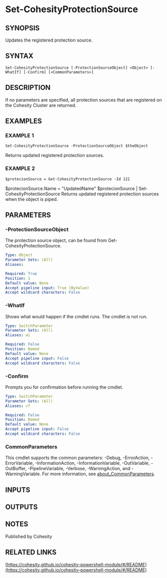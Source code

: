 # Set-CohesityProtectionSource

## SYNOPSIS
Updates the registered protection source.

## SYNTAX

```
Set-CohesityProtectionSource [-ProtectionSourceObject] <Object> [-WhatIf] [-Confirm] [<CommonParameters>]
```

## DESCRIPTION
If no parameters are specified, all protection sources that are registered on the Cohesity Cluster are returned.

## EXAMPLES

### EXAMPLE 1
```
Set-CohesityProtectionSource -ProtectionSourceObject $theObject
```

Returns updated registered protection sources.

### EXAMPLE 2
```
$protecionSource = Get-CohesityProtectionSource -Id 121
```

$protecionSource.Name = "UpdatedName"
$protecionSource | Set-CohesityProtectionSource
Returns updated registered protection sources when the object is piped.

## PARAMETERS

### -ProtectionSourceObject
The protection source object, can be found from Get-CohesityProtectionSource.

```yaml
Type: Object
Parameter Sets: (All)
Aliases:

Required: True
Position: 1
Default value: None
Accept pipeline input: True (ByValue)
Accept wildcard characters: False
```

### -WhatIf
Shows what would happen if the cmdlet runs.
The cmdlet is not run.

```yaml
Type: SwitchParameter
Parameter Sets: (All)
Aliases: wi

Required: False
Position: Named
Default value: None
Accept pipeline input: False
Accept wildcard characters: False
```

### -Confirm
Prompts you for confirmation before running the cmdlet.

```yaml
Type: SwitchParameter
Parameter Sets: (All)
Aliases: cf

Required: False
Position: Named
Default value: None
Accept pipeline input: False
Accept wildcard characters: False
```

### CommonParameters
This cmdlet supports the common parameters: -Debug, -ErrorAction, -ErrorVariable, -InformationAction, -InformationVariable, -OutVariable, -OutBuffer, -PipelineVariable, -Verbose, -WarningAction, and -WarningVariable. For more information, see [about_CommonParameters](http://go.microsoft.com/fwlink/?LinkID=113216).

## INPUTS

## OUTPUTS

## NOTES
Published by Cohesity

## RELATED LINKS

[https://cohesity.github.io/cohesity-powershell-module/#/README](https://cohesity.github.io/cohesity-powershell-module/#/README)

